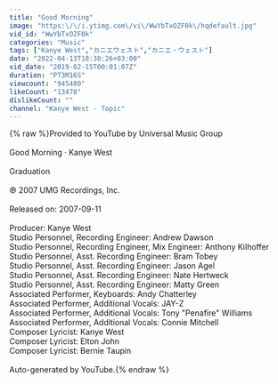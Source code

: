 ```yaml
---
title: "Good Morning"
image: "https:\/\/i.ytimg.com\/vi\/WwYbTxOZF0k\/hqdefault.jpg"
vid_id: "WwYbTxOZF0k"
categories: "Music"
tags: ["Kanye West","カニエウェスト","カニエ・ウェスト"]
date: "2022-04-13T18:30:26+03:00"
vid_date: "2019-02-15T00:01:07Z"
duration: "PT3M16S"
viewcount: "945480"
likeCount: "13478"
dislikeCount: ""
channel: "Kanye West - Topic"
---
```

{% raw %}Provided to YouTube by Universal Music Group<br /><br />Good Morning · Kanye West<br /><br />Graduation<br /><br />℗ 2007 UMG Recordings, Inc.<br /><br />Released on: 2007-09-11<br /><br />Producer: Kanye West<br />Studio  Personnel, Recording  Engineer: Andrew Dawson<br />Studio  Personnel, Recording  Engineer, Mix  Engineer: Anthony Kilhoffer<br />Studio  Personnel, Asst.  Recording  Engineer: Bram Tobey<br />Studio  Personnel, Asst.  Recording  Engineer: Jason Agel<br />Studio  Personnel, Asst.  Recording  Engineer: Nate Hertweck<br />Studio  Personnel, Asst.  Recording  Engineer: Matty Green<br />Associated  Performer, Keyboards: Andy Chatterley<br />Associated  Performer, Additional  Vocals: JAY-Z<br />Associated  Performer, Additional  Vocals: Tony &quot;Penafire&quot; Williams<br />Associated  Performer, Additional  Vocals: Connie Mitchell<br />Composer  Lyricist: Kanye West<br />Composer  Lyricist: Elton John<br />Composer  Lyricist: Bernie Taupin<br /><br />Auto-generated by YouTube.{% endraw %}
